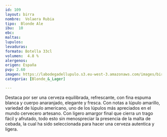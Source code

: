 ```yaml
--- 
id: 109
layout: birra
nombre:  Volaera Rubia
tipo:  Blonde Ale
ibu:  10
ebc:
maltas: 
lupulos: 
levaduras: 
formato: Botella 33cl
volumen:  4.8 %
alergenos: 
origen: España
pvp: 2.60
imagen: https://labodegadellupulo.s3.eu-west-3.amazonaws.com/images/birras/volaerarubia.jpg
categoria: [Blonde_&_Lager]

---
```

Destaca por ser una cerveza equilibrada, refrescante, con fina espuma blanca y cuerpo anaranjado, elegante y fresca. Con notas a lúpulo amarillo, variedad de lúpulo americano, uno de los lúpulos más apreciados en el mundo cervecero artesano. Con ligero amargor final que cierra un trago fácil y afrutado, todo esto sin menospreciar la presencia de la malta de cebada, la cual ha sido seleccionada para hacer una cerveza autentica y ligera.













